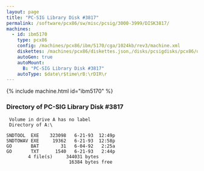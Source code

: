 ```yaml
---
layout: page
title: "PC-SIG Library Disk #3817"
permalink: /software/pcx86/sw/misc/pcsig/3000-3999/DISK3817/
machines:
  - id: ibm5170
    type: pcx86
    config: /machines/pcx86/ibm/5170/cga/1024kb/rev3/machine.xml
    diskettes: /machines/pcx86/diskettes.json,/disks/pcsigdisks/pcx86/diskettes.json
    autoGen: true
    autoMount:
      B: "PC-SIG Library Disk #3817"
    autoType: $date\r$time\rB:\rDIR\r
---
```


{% include machine.html id="ibm5170" %}

### Directory of PC-SIG Library Disk #3817

     Volume in drive A has no label
     Directory of A:\

    SNDTOOL  EXE    323098   6-21-93  12:49p
    SNDTOWAV EXE     19362   6-21-93  12:58p
    GO       BAT        31   6-04-92   2:25a
    GO       TXT      1540   6-21-93   2:44p
            4 file(s)     344031 bytes
                           16384 bytes free
